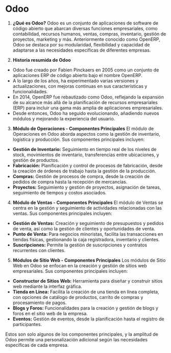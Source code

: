 <h1>Odoo</h1> 
 
1) **¿Qué es Odoo?**
Odoo es un conjunto de aplicaciones de software de código abierto que abarcan diversas funciones empresariales, como contabilidad, recursos humanos, ventas, compras, inventario, gestión de proyectos, marketing y más. Anteriormente conocido como OpenERP, Odoo se destaca por su modularidad, flexibilidad y capacidad de adaptarse a las necesidades específicas de diferentes empresas.

2) **Historia resumida de Odoo**
- Odoo fue creado por Fabien Pinckaers en 2005 como un conjunto de aplicaciones ERP de código abierto bajo el nombre OpenERP.
- A lo largo de los años, ha experimentado varias versiones y actualizaciones, con mejoras continuas en sus características y funcionalidades.
- En 2014, OpenERP fue rebautizado como Odoo, reflejando la expansión de su alcance más allá de la planificación de recursos empresariales (ERP) para incluir una gama más amplia de aplicaciones empresariales.
- Desde entonces, Odoo ha seguido evolucionando, añadiendo nuevos módulos y mejorando la experiencia del usuario.

3) **Módulo de Operaciones - Componentes Principales**
El módulo de Operaciones en Odoo aborda aspectos como la gestión de inventario, logística y producción. Sus componentes principales incluyen:
- **Gestión de Inventario:** Seguimiento en tiempo real de los niveles de stock, movimientos de inventario, transferencias entre ubicaciones, y gestión de productos.
- **Fabricación:** Planificación y control de procesos de fabricación, desde la creación de órdenes de trabajo hasta la gestión de la producción.
- **Compras:** Gestión de procesos de compra, desde la creación de pedidos de compra hasta la recepción de mercancías.
- **Proyectos:** Seguimiento y gestión de proyectos, asignación de tareas, seguimiento de tiempos y costos asociados.

4) **Módulo de Ventas - Componentes Principales**
El módulo de Ventas se centra en la gestión y seguimiento de actividades relacionadas con las ventas. Sus componentes principales incluyen:
- **Gestión de Ventas:** Creación y seguimiento de presupuestos y pedidos de venta, así como la gestión de clientes y oportunidades de venta.
- **Punto de Venta:** Para negocios minoristas, facilita las transacciones en tiendas físicas, gestionando la caja registradora, inventario y clientes.
- **Suscripciones:** Permite la gestión de suscripciones y contratos recurrentes con clientes.

5) **Módulos de Sitio Web - Componentes Principales**
Los módulos de Sitio Web en Odoo se enfocan en la creación y gestión de sitios web empresariales. Sus componentes principales incluyen:
- **Constructor de Sitios Web:** Herramienta para diseñar y construir sitios web mediante la interfaz gráfica.
- **Tienda en Línea:** Facilita la creación de una tienda en línea completa, con opciones de catálogo de productos, carrito de compras y procesamiento de pagos.
- **Blogs y Foros:** Funcionalidades para la creación y gestión de blogs y foros en el sitio web de la empresa.
- **Eventos:** Gestión de eventos, desde la planificación hasta el registro de participantes.

Estos son solo algunos de los componentes principales, y la amplitud de Odoo permite una personalización adicional según las necesidades específicas de cada empresa.

